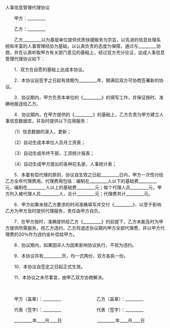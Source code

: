 



人事信息管理代理协议



 

　　甲方：_________　　

　　乙方：_________　　

　　乙方_________以为基层单位提供优质快捷服务为宗旨，以先进的信息处理系统和丰富的人事管理经验为基础，以认真负责的态度为保障，通过与_________协商，并在认真听取甲方有关部门意见的基础上，经过双方充分论证，达成人事信息管理代理协议如下：　　

　　1．双方在自愿的基础上达成本协议。　　

　　2．本协议自签字之日起有效期为_________年，期满后双方可协商签署新的协议。　　

　　3．协议期内，甲方负责本单位的《_________》的填写工作，并保证按时、准确地报送给乙方。　　

　　4．协议期内，在甲方提供的《_________》的基础上，乙方负责为甲方建立人事信息数据库，并及时提供以下应用服务：

　　（1）信息数据的录入，更新；

　　（2）自动生成本单位人员月工资表；

　　（3）自动生成年终干部，工资统计报表；

　　（4）自动生成甲方提出的各种花名册，人事统计表；　　

　　5．本着有偿代理的原则，协议自生效之日起_________日内，甲方一次性付给乙方全年代理费用。代理费用包括：编制在_________人以下的基础费_________元，编制在_________人以上的基础费_________元；每个代理人员_________元，甲方列入被代理人员_________人，合计_________元；代理费共计_________元。　　

　　6．甲方如果未按乙方要求的时间准确填写并交付《_________》，以至于影响乙方为甲方及时提供代理服务，责任由甲方自负。　　

　　7．在甲方按时，准确提供给乙方《_________》的前提下，乙方未能及时为甲方提供所需服务，视乙方违约，乙方将退还协议期内甲方全部代理费，并以甲方代理费的20％作为违约金补偿给甲方。　　

　　8．协议期内，如果因非人为因素影响协议执行，不视为违约。　　

　　9．本协议共有_________页，均一式两份，双方各执一份。　　

　　10．本协议自签定之日起正式生效。　　

　　11．本协议之未尽事宜，由甲乙双方协商解决。

　　

　　甲方（盖章）：_________　　　　　　　　乙方（盖章）：_________　　

　　代表（签字）：_________　　　　　　　　代表（签字）：_________　　

　　_________年____月____日　　　　　　　　_________年____月____日